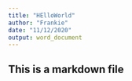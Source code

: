 ```yaml
---
title: "HElloWorld"
author: "Frankie"
date: "11/12/2020"
output: word_document
---
```




## This is a markdown file
